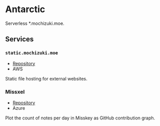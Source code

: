 # Antarctic

Serverless *.mochizuki.moe.


## Services

### `static.mochizuki.moe`

* [Repository](https://github.com/mika-f/static.mochizuki.moe)
* AWS

Static file hosting for external websites.


### Missxel

* [Repository](https://github.com/mika-f/Missxel)
* Azure

Plot the count of notes per day in Misskey as GitHub contribution graph.
